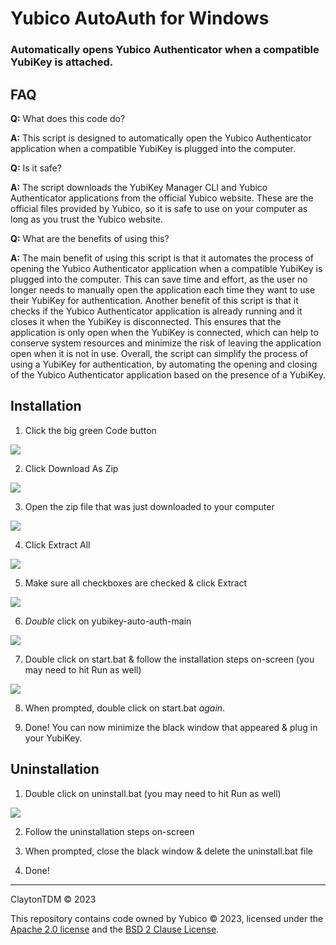 # Yubico AutoAuth for Windows

### Automatically opens Yubico Authenticator when a compatible YubiKey is attached.

## FAQ

**Q:** What does this code do?

**A:** This script is designed to automatically open the Yubico Authenticator application when a compatible YubiKey is plugged into the computer.


**Q:** Is it safe?

**A:** The script downloads the YubiKey Manager CLI and Yubico Authenticator applications from the official Yubico website. These are the official files provided by Yubico, so it is safe to use on your computer as long as you trust the Yubico website.


**Q:** What are the benefits of using this?

**A:** The main benefit of using this script is that it automates the process of opening the Yubico Authenticator application when a compatible YubiKey is plugged into the computer. This can save time and effort, as the user no longer needs to manually open the application each time they want to use their YubiKey for authentication. Another benefit of this script is that it checks if the Yubico Authenticator application is already running and it closes it when the YubiKey is disconnected. This ensures that the application is only open when the YubiKey is connected, which can help to conserve system resources and minimize the risk of leaving the application open when it is not in use. Overall, the script can simplify the process of using a YubiKey for authentication, by automating the opening and closing of the Yubico Authenticator application based on the presence of a YubiKey.

## Installation

1. Click the big green Code button
<img src="https://cdn.clickette.net/brave_8wcEdot6P9/direct" style="max-width: 50%;">

2. Click Download As Zip
<img src="https://cdn.clickette.net/brave_JgWe9Om1xw/direct" style="max-width: 50%;">

3. Open the zip file that was just downloaded to your computer
<img src="https://cdn.clickette.net/5kVMW97DTt/direct" style="max-width: 50%;">

4. Click Extract All
<img src="https://cdn.clickette.net/explorer_LBdFOd2i0a/direct" style="max-width: 50%;">

5. Make sure all checkboxes are checked & click Extract
<img src="https://cdn.clickette.net/explorer_omdOHJW5AE/direct" style="max-width: 50%;">

6. *Double* click on yubikey-auto-auth-main
<img src="https://cdn.clickette.net/explorer_8yLfQ1Ylpv/direct" style="max-width: 50%;">

7. Double click on start.bat & follow the installation steps on-screen (you may need to hit Run as well)
<img src="https://cdn.clickette.net/explorer_nzCyQn6lof/direct" style="max-width: 50%;">

8. When prompted, double click on start.bat *again*.

9. Done! You can now minimize the black window that appeared & plug in your YubiKey.

## Uninstallation

1. Double click on uninstall.bat (you may need to hit Run as well)
<img src="https://cdn.clickette.net/explorer_zxfT2EHq2U/direct">

2. Follow the uninstallation steps on-screen

3. When prompted, close the black window & delete the uninstall.bat file

4. Done!

--------------------

ClaytonTDM © 2023

This repository contains code owned by Yubico © 2023, licensed under the [Apache 2.0 license](https://github.com/Yubico/yubioath-flutter/blob/main/LICENSE) and the [BSD 2 Clause License](https://github.com/Yubico/yubikey-manager/blob/main/COPYING).
